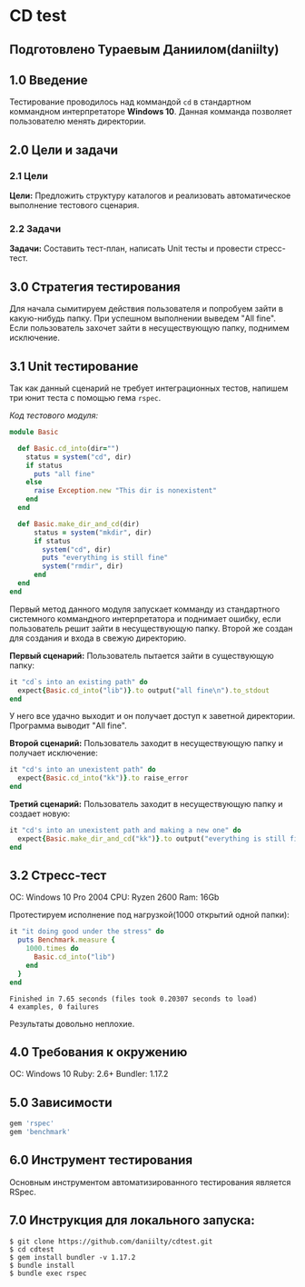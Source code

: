 # CD test

## Подготовлено Тураевым Даниилом(daniilty)

## 1.0 Введение

Тестирование проводилось над коммандой `cd` в стандартном коммандном интерпретаторе **Windows 10**. Данная комманда позволяет пользователю менять директории.

## 2.0 Цели и задачи

### 2.1 Цели

**Цели:** Предложить структуру каталогов и реализовать автоматическое выполнение тестового сценария.

### 2.2 Задачи

**Задачи:** Составить тест-план, написать Unit тесты и провести стресс-тест.

## 3.0 Стратегия тестирования

Для начала сымитируем действия пользователя и попробуем зайти в какую-нибудь папку. При успешном выполнении выведем "All fine". Если пользователь захочет зайти в несуществующую папку, поднимем исключение.

## 3.1 Unit тестирование

Так как данный сценарий не требует интеграционных тестов, напишем три юнит теста с помощью гема `rspec`.

*Код тестового модуля:*

```ruby
module Basic

  def Basic.cd_into(dir="")
    status = system("cd", dir)
    if status
      puts "all fine"
    else
      raise Exception.new "This dir is nonexistent"
    end
  end

  def Basic.make_dir_and_cd(dir)
      status = system("mkdir", dir)
      if status
        system("cd", dir)
        puts "everything is still fine"
        system("rmdir", dir)
      end
  end
end
```
Первый метод данного модуля запускает комманду из стандартного системного коммандного интерпретатора и поднимает ошибку, если пользователь решит зайти в несуществующую папку. Второй же создан для создания и входа в свежую директорию.

**Первый сценарий:** Пользователь пытается зайти в существующую папку:
```ruby
it "cd`s into an existing path" do
  expect{Basic.cd_into("lib")}.to output("all fine\n").to_stdout
end
```
У него все удачно выходит и он получает доступ к заветной директории. Программа выводит "All fine".

**Второй сценарий:** Пользователь заходит в несуществующую папку и получает исключение:
```ruby
it "cd's into an unexistent path" do
  expect{Basic.cd_into("kk")}.to raise_error
end
```

**Третий сценарий:** Пользователь заходит в несуществующую папку и создает новую:
```ruby
it "cd's into an unexistent path and making a new one" do
  expect{Basic.make_dir_and_cd("kk")}.to output("everything is still fine\n").to_stdout
end
```
## 3.2 Стресс-тест
ОС: Windows 10 Pro 2004
CPU: Ryzen 2600
Ram: 16Gb

Протестируем исполнение под нагрузкой(1000 открытий одной папки):
```ruby
it "it doing good under the stress" do
  puts Benchmark.measure {
    1000.times do
      Basic.cd_into("lib")
    end
  }
end
```
```
Finished in 7.65 seconds (files took 0.20307 seconds to load)
4 examples, 0 failures
```
Результаты довольно неплохие.

## 4.0 Требования к окружению

ОС: Windows 10
Ruby: 2.6+
Bundler: 1.17.2

## 5.0 Зависимости

```ruby
gem 'rspec'
gem 'benchmark'
```

## 6.0 Инструмент тестирования

Основным инструментом автоматизированного тестирования является RSpec.

## 7.0 Инструкция для локального запуска:
```
$ git clone https://github.com/daniilty/cdtest.git
$ cd cdtest
$ gem install bundler -v 1.17.2
$ bundle install
$ bundle exec rspec
```

